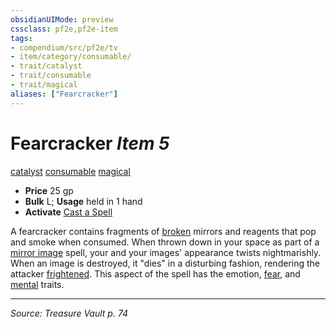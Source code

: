 ```yaml
---
obsidianUIMode: preview
cssclass: pf2e,pf2e-item
tags:
- compendium/src/pf2e/tv
- item/category/consumable/
- trait/catalyst
- trait/consumable
- trait/magical
aliases: ["Fearcracker"]
---
```

# Fearcracker *Item 5*  
[catalyst](catalyst-som.md "Catalyst Item Trait")  [consumable](consumable.md "Consumable Item Trait")  [magical](magical.md "Magical Item Trait")  

- **Price** 25 gp
- **Bulk** L; **Usage** held in 1 hand
- **Activate** [Cast a Spell](cast-a-spell.md)

A fearcracker contains fragments of [broken](conditions.md#Broken) mirrors and reagents that pop and smoke when consumed. When thrown down in your space as part of a [mirror image](mirror-image.md) spell, your and your images' appearance twists nightmarishly. When an image is destroyed, it "dies" in a disturbing fashion, rendering the attacker [frightened](conditions.md#Frightened). This aspect of the spell has the emotion, [fear](Reference/Rules/Traits/fear.md "Fear Effect Trait"), and [mental](mental.md "Mental Effect Trait") traits.


---
*Source: Treasure Vault p. 74*
